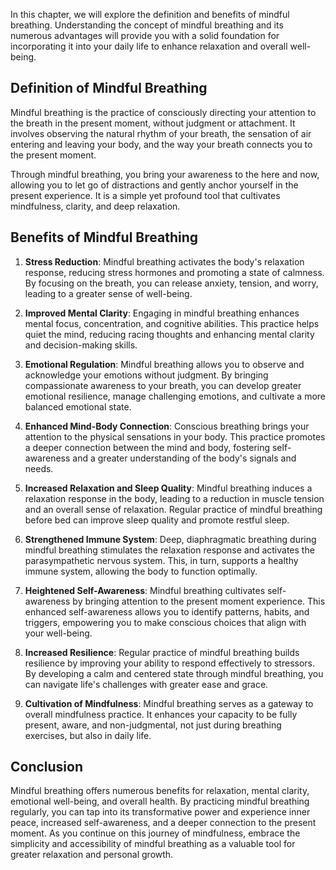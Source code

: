 
In this chapter, we will explore the definition and benefits of mindful breathing. Understanding the concept of mindful breathing and its numerous advantages will provide you with a solid foundation for incorporating it into your daily life to enhance relaxation and overall well-being.

**Definition of Mindful Breathing**
-----------------------------------

Mindful breathing is the practice of consciously directing your attention to the breath in the present moment, without judgment or attachment. It involves observing the natural rhythm of your breath, the sensation of air entering and leaving your body, and the way your breath connects you to the present moment.

Through mindful breathing, you bring your awareness to the here and now, allowing you to let go of distractions and gently anchor yourself in the present experience. It is a simple yet profound tool that cultivates mindfulness, clarity, and deep relaxation.

**Benefits of Mindful Breathing**
---------------------------------

1. **Stress Reduction**: Mindful breathing activates the body's relaxation response, reducing stress hormones and promoting a state of calmness. By focusing on the breath, you can release anxiety, tension, and worry, leading to a greater sense of well-being.

2. **Improved Mental Clarity**: Engaging in mindful breathing enhances mental focus, concentration, and cognitive abilities. This practice helps quiet the mind, reducing racing thoughts and enhancing mental clarity and decision-making skills.

3. **Emotional Regulation**: Mindful breathing allows you to observe and acknowledge your emotions without judgment. By bringing compassionate awareness to your breath, you can develop greater emotional resilience, manage challenging emotions, and cultivate a more balanced emotional state.

4. **Enhanced Mind-Body Connection**: Conscious breathing brings your attention to the physical sensations in your body. This practice promotes a deeper connection between the mind and body, fostering self-awareness and a greater understanding of the body's signals and needs.

5. **Increased Relaxation and Sleep Quality**: Mindful breathing induces a relaxation response in the body, leading to a reduction in muscle tension and an overall sense of relaxation. Regular practice of mindful breathing before bed can improve sleep quality and promote restful sleep.

6. **Strengthened Immune System**: Deep, diaphragmatic breathing during mindful breathing stimulates the relaxation response and activates the parasympathetic nervous system. This, in turn, supports a healthy immune system, allowing the body to function optimally.

7. **Heightened Self-Awareness**: Mindful breathing cultivates self-awareness by bringing attention to the present moment experience. This enhanced self-awareness allows you to identify patterns, habits, and triggers, empowering you to make conscious choices that align with your well-being.

8. **Increased Resilience**: Regular practice of mindful breathing builds resilience by improving your ability to respond effectively to stressors. By developing a calm and centered state through mindful breathing, you can navigate life's challenges with greater ease and grace.

9. **Cultivation of Mindfulness**: Mindful breathing serves as a gateway to overall mindfulness practice. It enhances your capacity to be fully present, aware, and non-judgmental, not just during breathing exercises, but also in daily life.

**Conclusion**
--------------

Mindful breathing offers numerous benefits for relaxation, mental clarity, emotional well-being, and overall health. By practicing mindful breathing regularly, you can tap into its transformative power and experience inner peace, increased self-awareness, and a deeper connection to the present moment. As you continue on this journey of mindfulness, embrace the simplicity and accessibility of mindful breathing as a valuable tool for greater relaxation and personal growth.
